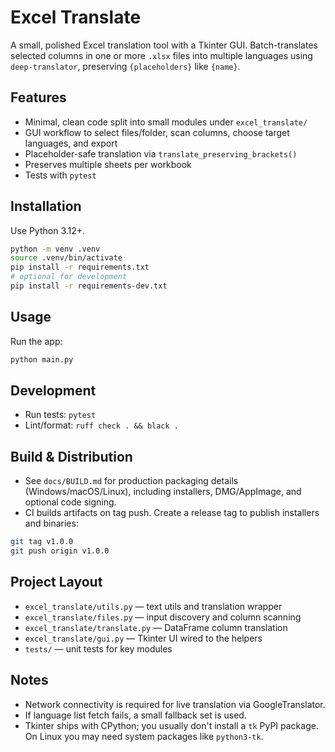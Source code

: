 # Excel Translate

A small, polished Excel translation tool with a Tkinter GUI. Batch-translates selected columns in one or more `.xlsx` files into multiple languages using `deep-translator`, preserving `{placeholders}` like `{name}`.

## Features

- Minimal, clean code split into small modules under `excel_translate/`
- GUI workflow to select files/folder, scan columns, choose target languages, and export
- Placeholder-safe translation via `translate_preserving_brackets()`
- Preserves multiple sheets per workbook
- Tests with `pytest`

## Installation

Use Python 3.12+.

```bash
python -m venv .venv
source .venv/bin/activate
pip install -r requirements.txt
# optional for development
pip install -r requirements-dev.txt
```

## Usage

Run the app:

```bash
python main.py
```

## Development

- Run tests: `pytest`
- Lint/format: `ruff check . && black .`

## Build & Distribution

- See `docs/BUILD.md` for production packaging details (Windows/macOS/Linux), including installers, DMG/AppImage, and optional code signing.
- CI builds artifacts on tag push. Create a release tag to publish installers and binaries:

```bash
git tag v1.0.0
git push origin v1.0.0
```

## Project Layout

- `excel_translate/utils.py` — text utils and translation wrapper
- `excel_translate/files.py` — input discovery and column scanning
- `excel_translate/translate.py` — DataFrame column translation
- `excel_translate/gui.py` — Tkinter UI wired to the helpers
- `tests/` — unit tests for key modules

## Notes

- Network connectivity is required for live translation via GoogleTranslator.
- If language list fetch fails, a small fallback set is used.
- Tkinter ships with CPython; you usually don't install a `tk` PyPI package. On Linux you may need system packages like `python3-tk`.
